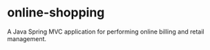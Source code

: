 # online-shopping

A Java Spring MVC application for performing online billing and retail management.
